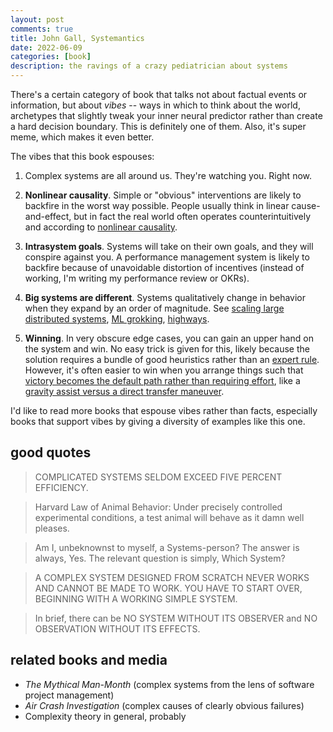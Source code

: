 ```yaml
---
layout: post
comments: true
title: John Gall, Systemantics
date: 2022-06-09
categories: [book]
description: the ravings of a crazy pediatrician about systems
---
```


There's a certain category of book that talks not about factual events or
information, but about _vibes_ -- ways in which to think about the world,
archetypes that slightly tweak your inner neural predictor rather than create a
hard decision boundary. This is definitely one of them. Also, it's super meme,
which makes it even better.

The vibes that this book espouses:

1. Complex systems are all around us. They're watching you. Right now.

2. **Nonlinear causality**. Simple or "obvious" interventions are likely to backfire in the worst way
   possible. People usually think in linear cause-and-effect, but in fact the
   real world often operates counterintuitively and according to [nonlinear
   causality](https://www.youtube.com/watch?v=76JRJ90s548).

3. **Intrasystem goals**. Systems will take on their own goals, and they will conspire against you. A
   performance management system is likely to backfire because of unavoidable
   distortion of incentives (instead of working, I'm writing my performance
   review or OKRs).

4. **Big systems are different**. Systems qualitatively change in behavior when they expand by an order of
   magnitude. See [scaling large distributed
   systems](https://www.oreilly.com/library/view/designing-data-intensive-applications/9781491903063/ch01.html),
   [ML grokking](https://arxiv.org/abs/2205.10343),
   [highways](https://www.accessmagazine.org/spring-2017/the-access-almanac-traffic-congestion-is-counter-intuitive-and-fixable/).

5. **Winning**. In very obscure edge cases, you can gain an upper hand on the system and win.
   No easy trick is given for this, likely because the solution requires a
   bundle of good heuristics rather than an [expert
   rule](https://en.wikipedia.org/wiki/Expert_system). However, it's often
   easier to win when you arrange things such that [victory becomes the default
   path rather than requiring effort](https://www.neelnanda.io/blog/mini-blog-post-19-on-systems-living-a-life-of-zero-willpower), like a [gravity assist versus a direct
   transfer maneuver](https://en.wikipedia.org/wiki/Gravity_assist).

I'd like to read more books that espouse vibes rather than facts, especially
books that support vibes by giving a diversity of examples like this one.

## good quotes

> COMPLICATED SYSTEMS SELDOM EXCEED FIVE PERCENT EFFICIENCY.

> Harvard Law of Animal Behavior: Under precisely controlled experimental
> conditions, a test animal will behave as it damn well pleases.

> Am I, unbeknownst to myself, a Systems-person? The answer is always, Yes. The
> relevant question is simply, Which System?

> A COMPLEX SYSTEM DESIGNED FROM SCRATCH NEVER WORKS AND CANNOT BE MADE TO WORK.
> YOU HAVE TO START OVER, BEGINNING WITH A WORKING SIMPLE SYSTEM.

> In brief, there can be NO SYSTEM WITHOUT ITS OBSERVER and NO OBSERVATION
> WITHOUT ITS EFFECTS.

## related books and media

- _The Mythical Man-Month_ (complex systems from the lens of software project
  management)
- _Air Crash Investigation_ (complex causes of clearly obvious failures)
- Complexity theory in general, probably
